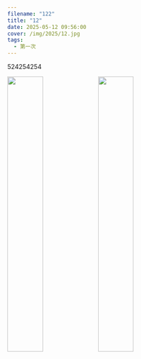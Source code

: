 ```yaml
---
filename: "122"
title: "12"
date: 2025-05-12 09:56:00
cover: /img/2025/12.jpg
tags:
  - 第一次
---
```

524254254


<img src="/img/2025/50.jpg" width="40%" height="40%">
<img src="/img/2025/82.jpg" width="40%" height="40%">
